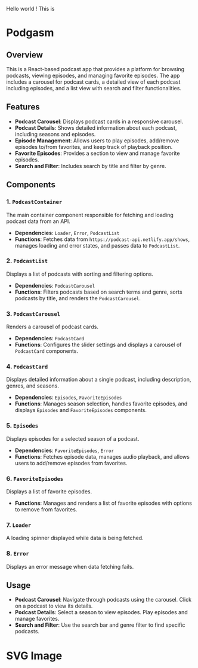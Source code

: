 Hello world ! This is 

# Podgasm

## Overview

This is a React-based podcast app that provides a platform for browsing podcasts, viewing episodes, and managing favorite episodes. The app includes a carousel for podcast cards, a detailed view of each podcast including episodes, and a list view with search and filter functionalities.

## Features

- **Podcast Carousel**: Displays podcast cards in a responsive carousel.
- **Podcast Details**: Shows detailed information about each podcast, including seasons and episodes.
- **Episode Management**: Allows users to play episodes, add/remove episodes to/from favorites, and keep track of playback position.
- **Favorite Episodes**: Provides a section to view and manage favorite episodes.
- **Search and Filter**: Includes search by title and filter by genre.

## Components

### 1. `PodcastContainer`

The main container component responsible for fetching and loading podcast data from an API.

- **Dependencies**: `Loader`, `Error`, `PodcastList`
- **Functions**: Fetches data from `https://podcast-api.netlify.app/shows`, manages loading and error states, and passes data to `PodcastList`.

### 2. `PodcastList`

Displays a list of podcasts with sorting and filtering options.

- **Dependencies**: `PodcastCarousel`
- **Functions**: Filters podcasts based on search terms and genre, sorts podcasts by title, and renders the `PodcastCarousel`.

### 3. `PodcastCarousel`

Renders a carousel of podcast cards.

- **Dependencies**: `PodcastCard`
- **Functions**: Configures the slider settings and displays a carousel of `PodcastCard` components.

### 4. `PodcastCard`

Displays detailed information about a single podcast, including description, genres, and seasons.

- **Dependencies**: `Episodes`, `FavoriteEpisodes`
- **Functions**: Manages season selection, handles favorite episodes, and displays `Episodes` and `FavoriteEpisodes` components.

### 5. `Episodes`

Displays episodes for a selected season of a podcast.

- **Dependencies**: `FavoriteEpisodes`, `Error`
- **Functions**: Fetches episode data, manages audio playback, and allows users to add/remove episodes from favorites.

### 6. `FavoriteEpisodes`

Displays a list of favorite episodes.

- **Functions**: Manages and renders a list of favorite episodes with options to remove from favorites.

### 7. `Loader`

A loading spinner displayed while data is being fetched.

### 8. `Error`

Displays an error message when data fetching fails.


## Usage

- **Podcast Carousel**: Navigate through podcasts using the carousel. Click on a podcast to view its details.
- **Podcast Details**: Select a season to view episodes. Play episodes and manage favorites.
- **Search and Filter**: Use the search bar and genre filter to find specific podcasts.

# SVG Image

<!-- Generator: Adobe Illustrator 27.5.0, SVG Export Plug-In . SVG Version: 6.00 Build 0)  -->
<!-- Image by Harryarts on Freepik: https://www.freepik.com/free-vector/holding-microphone-sketch-white-background_9853350.htm#fromView=search&page=1&position=19&uuid=a8fc98ba-9eba-42bd-b3bd-d58fe52ccd97 -->


